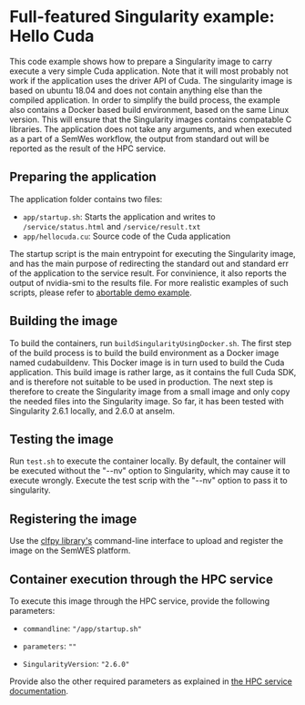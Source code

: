 # Full-featured Singularity example: Hello Cuda

This code example shows how to prepare a Singularity image to carry execute a very simple Cuda application. Note that it will most probably not work if the application uses the driver API of Cuda.
The singularity image is based on ubuntu 18.04 and does not contain anything else than the compiled application.
In order to simplify the build process, the example also contains a Docker based build environment, based on the same Linux version.
This will ensure that the Singularity images contains compatable C libraries.
The application does not take any arguments, and when executed as a part of a SemWes workflow, the output from standard out will be reported as the result of the HPC service.

## Preparing the application

The application folder contains two files:
* `app/startup.sh`: Starts the application and writes to `/service/status.html` and `/service/result.txt`
* `app/hellocuda.cu`: Source code of the Cuda application

The startup script is the main entrypoint for executing the Singularity image, and has the main purpose of redirecting the standard out and standard err of the application to the service result. For convinience, it also reports the output of nvidia-smi to the results file. For more realistic examples of such scripts, please refer to [abortable demo example](../abortable_demo_job/README.md).


## Building the image

To build the containers, run `buildSingularityUsingDocker.sh`. The first step of the build process is to build the build environment as a Docker image named cudabuildenv. This Docker image is in turn used to build the Cuda application. This build image is rather large, as it contains the full Cuda SDK, and is therefore not suitable to be used in production. The next step is therefore to create the Singularity image from a small image and only copy the needed files into the Singularity image. So far, it has been tested with Singularity 2.6.1 locally, and 2.6.0 at anselm.



## Testing the image

Run `test.sh` to execute the container locally. By default, the container will be executed without the "--nv" option to Singularity, which may cause it to execute wrongly. Execute the test scrip with the "--nv" option to pass it to singularity. 


## Registering the image

Use the [clfpy library's](https://github.com/SemWES/clfpy) command-line
interface to upload and register the image on the SemWES platform.

## Container execution through the HPC service

To execute this image through the HPC service, provide the following parameters:

* `commandline`: `"/app/startup.sh"`

* `parameters`: `""`

* `SingularityVersion`: `"2.6.0"`

Provide also the other required parameters as explained in
[the HPC service documentation](../../../workflow_creation/HPC_service.md).

